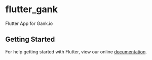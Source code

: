 # flutter_gank

Flutter App for Gank.io

## Getting Started

For help getting started with Flutter, view our online
[documentation](https://flutter.io/).
